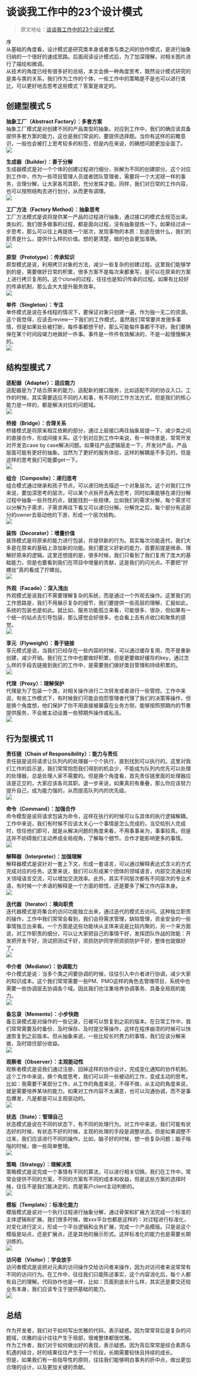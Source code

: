 # 谈谈我工作中的23个设计模式

> 原文地址：[谈谈我工作中的23个设计模式](https://mp.weixin.qq.com/s/kc7tgGLiPUrmq67da9Uhow)

序<br />从基础的角度看，设计模式是研究类本身或者类与类之间的协作模式，是进行抽象归纳的一个很好的速成思路。后面阅读设计模式后，为了加深理解，对相关图片进行了描绘和微调。<br />从技术的角度已经有很多好的总结，本文会换一种角度思考，既然设计模式研究的是类与类的关系，我们作为工作的个体，一些工作中的策略是不是也可以进行类比，可以更好地去思考这些模式？答案是肯定的。

## 创建型模式 5


**抽象工厂（Abstract Factory）：多套方案**<br />抽象工厂模式是对创建不同的产品类型的抽象。对应到工作中，我们的确应该具备提供多套方案的能力，这也是我们常说的，要提供选择题。当你有这样的前瞻意识，一般也会被打上思考较多的标签，但是内在来说，的确想问题更加全面了。<br />![](https://cdn.nlark.com/yuque/0/2022/png/763022/1668615041657-bec6f781-0f67-41af-b9a5-326f0febdb2c.png#averageHue=%23f9f6ec&clientId=u22549af8-94f1-4&from=paste&id=u37c77714&originHeight=487&originWidth=1080&originalType=url&ratio=1&rotation=0&showTitle=false&status=done&style=none&taskId=uba4636a7-5b59-4dd7-a5e0-0a611b332a2&title=)

**生成器（Builder）：善于分解**<br />生成器模式是对一个个体的创建过程进行细分，拆解为不同的创建部分。这个对应到工作中，作为一些项目管理人员或者团队管理者，需要将一个大泥球一样的事务，合理分解，让大家各司其职，充分发挥才能。同样，我们对日常的工作内容，也可以按照结构去进行划分，从而更有调理。<br />![](https://cdn.nlark.com/yuque/0/2022/png/763022/1668615041736-aae92988-9479-4fc8-a771-be8ae3f19873.png#averageHue=%23f4efe1&clientId=u22549af8-94f1-4&from=paste&id=u61c772bc&originHeight=523&originWidth=1080&originalType=url&ratio=1&rotation=0&showTitle=false&status=done&style=none&taskId=u796fa898-7e60-4f95-92a7-b3f4e0c907e&title=)

**工厂方法（Factory Method）：抽象思考**<br />工厂方法模式是说将提供某一产品的过程进行抽象，通过接口的模式去规范出来。类似的，我们很多做事的过程，都是面向过程，没有抽象提炼一下。如果经过进一步思考，那么可以往上再提炼一个层次，发现事物的本质：到底在做什么，我们的职责是什么，提供什么样的价值。想的更清楚，做的也会更加准确。<br />![](https://cdn.nlark.com/yuque/0/2022/png/763022/1668615041662-1c1f7b3c-b64c-45da-9fbb-1975f2e1eb20.png#averageHue=%23f3f0e8&clientId=u22549af8-94f1-4&from=paste&id=uea2a7ae1&originHeight=376&originWidth=1080&originalType=url&ratio=1&rotation=0&showTitle=false&status=done&style=none&taskId=ufc28b4dc-69c9-4aab-86bd-c35d07394f6&title=)

**原型（Prototype）：传承知识**<br />原型模式是说，利用拷贝对象的方法，减少一些复杂的创建过程。这里我们能够学到的是，需要做好日常的积累，很多方案不是每次来都重写，是可以在原来的方案上进行拷贝复用的。这个clone的过程，往往也是知识传承的过程。如果有比较好的传承机制，那么会大大提升服务效率。<br />![](https://cdn.nlark.com/yuque/0/2022/png/763022/1668615041664-2a20ce3b-7c6d-4a68-9662-9342c4081c38.png#averageHue=%23f1efeb&clientId=u22549af8-94f1-4&from=paste&id=ubaeaaa83&originHeight=462&originWidth=1056&originalType=url&ratio=1&rotation=0&showTitle=false&status=done&style=none&taskId=ue1bf61e6-8f3b-4029-8dd4-a0acdc0eb91&title=)

**单件（Singleton）：专注**<br />单件模式是说在多线程的情况下，要保证对象只创建一遍，作为独一无二的资源。这个我觉得，应该去review一下我们的工作模式，虽然我们常常要并发很多事情，但是如果处处被打断，每件事都想干好，那么可能每件事都干不好。我们要确保在某个时间段竭力地做好一件事。事件是一件件有效解决的，不是一起慢慢解决的。<br />![](https://cdn.nlark.com/yuque/0/2022/png/763022/1668615041752-762aad3a-aea9-460e-82c7-56d166dff786.png#averageHue=%23dcdcdc&clientId=u22549af8-94f1-4&from=paste&id=ua83d45ba&originHeight=172&originWidth=652&originalType=url&ratio=1&rotation=0&showTitle=false&status=done&style=none&taskId=ub7fc217e-882a-42f7-b101-c54e9dfa2ba&title=)
## 结构型模式 7

**适配器（Adapter）：适应能力**<br />适配器是为了结合原来的能力，适配新的接口服务，比如适配不同的协议入口。工作的时候，其实需要适应不同的人和事，有不同的工作方法方式，但是我们的核心能力是一样的，都是解决对应的问题域。<br />![](https://cdn.nlark.com/yuque/0/2022/png/763022/1668615042511-e1db80f4-8ea0-4d4a-9185-0ed4403d2b57.png#averageHue=%23f4f1e8&clientId=u22549af8-94f1-4&from=paste&id=u8ba0d3e4&originHeight=391&originWidth=1080&originalType=url&ratio=1&rotation=0&showTitle=false&status=done&style=none&taskId=u7416bcc6-b8f8-46b4-a02f-605bc246cf1&title=)

**桥接（Bridge）：合理关系**<br />桥接模式是将原来相互依赖的部分，通过上层接口再往抽象层提一下，减少类之间的直接合作，形成间接关系。这个到对应到工作中来说，有一种场景是，常常开发对开发去case by case解决问题。如果往产品逻辑层走一下，开发对产品，产品层面可能有更好的抽象。当然为了更好的服务体验，这样的解耦是不多见的，但是这样的思考我们可能要get一下。<br />![](https://cdn.nlark.com/yuque/0/2022/png/763022/1668615042661-914a090a-01b6-40c5-a580-cae307ef30cf.png#averageHue=%23f4f0e5&clientId=u22549af8-94f1-4&from=paste&id=u29e6a00a&originHeight=364&originWidth=1080&originalType=url&ratio=1&rotation=0&showTitle=false&status=done&style=none&taskId=ue5221a68-cc41-46a5-a3e4-b40cf2bb774&title=)

**组合（Composite）：递归思考**<br />组合模式通过继承和孩子节点，可以递归地去描述一个对象层次。这个对我们工作来说，要加深思考的层次，可以某个点拆开去再去思考，同时如果能够在递归分解过程中抽象一些共性的点，就能找到一些规律。比如我们的需求分解，每个需求可以分解为子需求，子需求再往下看又可以递归分解。分解完之后，每个部分有这部分的owner去驱动他的下游，形成一个层次结构。<br />![](https://cdn.nlark.com/yuque/0/2022/png/763022/1668615042695-e55453bc-7e67-4c2f-99ba-3c3d7cefef70.png#averageHue=%23f7f7f6&clientId=u22549af8-94f1-4&from=paste&id=u244fa5fe&originHeight=624&originWidth=1080&originalType=url&ratio=1&rotation=0&showTitle=false&status=done&style=none&taskId=u1c4a785b-ba82-4d39-b4a1-49c535c2a96&title=)

**装饰（Decorator）：增量价值**<br />装饰模式是将原来的能力进行包装，并提供新的行为。其实每次功能迭代，我们大多是在原来的基础上添加新的功能。我们要定义好新的能力，首要前提是继承、理解好原来的逻辑。这里还想提的是，很多时候，我们只看到了我们复用了庞大的基础能力，但是也要看到我们在项目中增量的贡献，这是我们的闪光点。不要把“拧螺丝”真的看成了拧螺丝。<br />![](https://cdn.nlark.com/yuque/0/2022/png/763022/1668615042774-4760fed4-c2f3-4977-b07f-0bf0d14ca56c.png#averageHue=%23f5f3ec&clientId=u22549af8-94f1-4&from=paste&id=uaf46771c&originHeight=565&originWidth=1080&originalType=url&ratio=1&rotation=0&showTitle=false&status=done&style=none&taskId=ucdf40d01-19c6-41a6-8d64-971857e12fc&title=)

**外观（Facade）：深入浅出**<br />外观模式是说我们不需要理解复杂的系统，而是通过一个外观去操作。这里我们的工作思路是，我们不用展示复杂的细节，我们要提供一些高层的理解，汇报如此，系统的包装也是如此。就比如，服务功能孤立来看，可能很多、很杂，但如果有一个统一的站点去引导包装，那么感觉会好很多，也会看上去有点收口和聚焦的感觉。<br />![](https://cdn.nlark.com/yuque/0/2022/png/763022/1668615043047-fe4da4b6-9792-4d68-863a-44b38a7b5d93.png#averageHue=%23f4f0e4&clientId=u22549af8-94f1-4&from=paste&id=u83752392&originHeight=522&originWidth=922&originalType=url&ratio=1&rotation=0&showTitle=false&status=done&style=none&taskId=u830d1470-fc54-438d-9e93-6bd57cb6a38&title=)

**享元（Flyweight）：善于链接**<br />享元模式是说，当我们已经存在一些内容的时候，可以通过缓存复用，而不是重新创建，减少开销。我们在工作中也要做好积累，但是更要做好缓存的key，通过怎么样的手段去链接到我们的工作中，是需要我们做好类目管理和持续积累的。<br />![](https://cdn.nlark.com/yuque/0/2022/png/763022/1668615043863-e7a59c74-88e5-4305-adb3-4903bb2e975f.png#averageHue=%23f3eede&clientId=u22549af8-94f1-4&from=paste&id=ud575b007&originHeight=554&originWidth=1080&originalType=url&ratio=1&rotation=0&showTitle=false&status=done&style=none&taskId=udb25631d-f909-4fad-ad4e-db1a599623f&title=)

**代理（Proxy）：理解保护**<br />代理是为了包装一个类，对相关操作进行二次转发或者进行一些管控。工作中来说，有些工作模式下，有时候我们可能会抱怨管理者代理了我们的决策等操作，但是换个角度想，他们保护了你不用直接被暴露在业务方侧，能够按照预期内的节奏提供服务，不会被主动设置一些预期外操作或私活。<br />![](https://cdn.nlark.com/yuque/0/2022/png/763022/1668615044260-a4f897b5-1c6a-4b52-8354-2eac786344a7.png#averageHue=%23f5f3ec&clientId=u22549af8-94f1-4&from=paste&id=u33f0aab0&originHeight=518&originWidth=1062&originalType=url&ratio=1&rotation=0&showTitle=false&status=done&style=none&taskId=u3812753a-a170-47ce-8222-b8f8e4c6764&title=)
## 行为型模式 11


**责任链（Chain of Responsibility）：能力与责任**<br />责任链是说将请求让队列内的处理器一个个执行，直到找到可以执行的。这里对我们工作的启示是，我们常常抱怨我们得到的机会少，不能成为队列内优先可以处理的处理器，总是处理人家不需要的。但是换个角度看，首先责任链里面的处理器应该是正交的，大家应该各司其职。退一步来说，如果真的有重叠，那么你应该努力提升自己，成为能力强的，从而提高队列内的优先级。<br />![](https://cdn.nlark.com/yuque/0/2022/png/763022/1668615044645-8b5bca98-0122-423f-a294-5d462220278f.png#averageHue=%23f2eee2&clientId=u22549af8-94f1-4&from=paste&id=u3683d778&originHeight=478&originWidth=956&originalType=url&ratio=1&rotation=0&showTitle=false&status=done&style=none&taskId=uf92c3a8b-35c7-49af-9277-0ca930ada54&title=)

**命令（Command）：加强合作**<br />命令模型是说将请求包装为命令，这样在执行的时候可以与具体的执行逻辑解耦。工作中来说，我们有时候不应该太关心一个事情是怎么完成的，当交给别人完成时，信任他们即可，就是从解决问题的角度来看，不用事事亲为，事事较真。但是这并不妨碍我们主动养成全局视角，了解每个细节。合作才能影响更多的事情。<br />![](https://cdn.nlark.com/yuque/0/2022/png/763022/1668615044693-e45b55e7-d531-406a-a2f2-7d71459d8618.png#averageHue=%23f4f1ea&clientId=u22549af8-94f1-4&from=paste&id=ud9f44155&originHeight=616&originWidth=1080&originalType=url&ratio=1&rotation=0&showTitle=false&status=done&style=none&taskId=u3b109687-3019-4e9c-9370-ec20dbfb312&title=)

**解释器（Interpreter）：加强理解**<br />解释器模式是说针对一套上下文，形成一套语言，可以通过解释表达式含义的方式完成对应的任务。这里来说，我们可以形成某个团体的领域语言，内部交流通过相关领域语言交流，可以增加交流效率。此外，其实不同层次都有不同层次的专业术语，有时候一个术语的解释是一个方面的顿悟，还是要多了解工作内容本身。<br />![](https://cdn.nlark.com/yuque/0/2022/png/763022/1668615044707-c31d2498-1ee1-4030-91cd-2116ec7514c3.png#averageHue=%23f6f5f2&clientId=u22549af8-94f1-4&from=paste&id=u25dfc916&originHeight=498&originWidth=1076&originalType=url&ratio=1&rotation=0&showTitle=false&status=done&style=none&taskId=u3eae1490-cb8a-46a8-9d6e-ba9be06c4e4&title=)

**迭代器（Iterator）：横向职责**<br />迭代器模式是将集合的访问功能独立出来，通过迭代的模式去访问。这种独立职责的操作，工作中我们常常会看到，我们会将需求管理，缺陷管理，资金安全的一些事情独立出来看。一个方面是这些功能块从主体来说是比较内聚的，另一个来方面说，对工作职责的细分，可以让大家把自己的事情干好，发挥团队作战的效能：开发把开发干好，测试把测试干好，资损防护同学把资损防护干好，整体也就做好了。<br />![](https://cdn.nlark.com/yuque/0/2022/png/763022/1668615045360-724a463f-5114-4614-ac39-42421d3b73be.png#averageHue=%23eeebe1&clientId=u22549af8-94f1-4&from=paste&id=ue96f004a&originHeight=614&originWidth=1080&originalType=url&ratio=1&rotation=0&showTitle=false&status=done&style=none&taskId=ucd426e9e-652e-4638-860f-b0f261bbb02&title=)

**中介者（Mediator）：协调能力**<br />中介模式是说：当多个类之间要协调的时候，往往引入中介者进行协调，减少大家的知识成本。这个我们常常需要一些PM、PMO这样的角色去管理项目，系统中也需要一些协调层去协调各个域。因此我们也注重培养协调事务、具备全局观的能力。<br />![](https://cdn.nlark.com/yuque/0/2022/png/763022/1668615045743-6a69a545-967d-43cb-9cf5-45b660042207.png#averageHue=%23f5f2ea&clientId=u22549af8-94f1-4&from=paste&id=ub68f3458&originHeight=386&originWidth=982&originalType=url&ratio=1&rotation=0&showTitle=false&status=done&style=none&taskId=u8df4304f-8e22-4105-9c94-d62b79950fc&title=)

**备忘录（Memento）：小步快跑**<br />备忘录模式是对操作的一些记录，已被可以恢复到之前的版本。在日常工作中，我们常常需要及时备份、及时保存、及时提交等操作，这样在程序崩溃的时候可以快速恢复到之前版本。但从抽象来说，一些比较长时费力的事情，我们应该分解来做，及时锁住部分收益。<br />![](https://cdn.nlark.com/yuque/0/2022/png/763022/1668615046340-66b51ca4-d233-45bd-940a-7a31ec2b6331.png#averageHue=%23f1ede0&clientId=u22549af8-94f1-4&from=paste&id=u28f0bd3d&originHeight=542&originWidth=892&originalType=url&ratio=1&rotation=0&showTitle=false&status=done&style=none&taskId=u126e95e4-9914-4236-ac18-55c930a17dd&title=)

**观察者（Observer）：主观能动性**<br />观察者模式是说我们通过注册、回掉这样的协作设计，完成变化通知的协作机制。这个工作中来说，换个角度思考，我们可以将一些被动的工作，变成主动的思考。比如：我需要干某部分工作，从工作的角度来说，不得不做，从主动的角度来说，就是需要培养某块的能力。如果对工作内容不太满意，也可以沟通协调，而不是事后爆发，凡是都是可以主观驱动的。<br />![](https://cdn.nlark.com/yuque/0/2022/png/763022/1668615046822-8da2adf6-fcef-47b5-a7c7-002e0f901dc8.png#averageHue=%23f3efe1&clientId=u22549af8-94f1-4&from=paste&id=u76fb6cf1&originHeight=670&originWidth=1080&originalType=url&ratio=1&rotation=0&showTitle=false&status=done&style=none&taskId=ufeae793c-a5fe-42cf-9b57-52423206dae&title=)

**状态（State）：管理自己**<br />状态模式是说在不同的状态下，有不同的处理行为。对工作中来说，我们可能有状态好的时候，有状态不好的时候，主观的处理的手段是调整状态。但是如果调整不过来，我们应该进行不同的操作。比如，脑子好的时候，想一些复杂问题；脑子嗡嗡的时候，做一些简单整理。<br />![](https://cdn.nlark.com/yuque/0/2022/png/763022/1668615047410-fc4ac0ad-fe7b-4bc2-9c1c-ff0489be8a3c.png#averageHue=%23f6f0e0&clientId=u22549af8-94f1-4&from=paste&id=u07e3da1c&originHeight=384&originWidth=1080&originalType=url&ratio=1&rotation=0&showTitle=false&status=done&style=none&taskId=u3bc8a82a-1d6a-49c9-871f-d2259d58a4f&title=)

**策略（Strategy）：理解决策**<br />策略模式是说完成一个事情有不同的算法，可以进行相关切换。我们在工作中，常常会提供不同的方案，不同的方案有不同的成本和收益，但是这些方案的选择时候，往往不是我们能决定的，而是客户client主动判断的。<br />![](https://cdn.nlark.com/yuque/0/2022/png/763022/1668615047396-72cb4138-7a6c-415e-a70c-892aa4da2186.png#averageHue=%23f6f1e1&clientId=u22549af8-94f1-4&from=paste&id=u22cc4743&originHeight=384&originWidth=1080&originalType=url&ratio=1&rotation=0&showTitle=false&status=done&style=none&taskId=u944bed86-4ffc-49fc-a700-3fe0717d8d9&title=)

**模板（Template）：标准化能力**<br />模版模式是说对一个执行过程进行抽象分解，通过骨架和扩展方法完成一个标准的主体逻辑和扩展。我们很多时候，做xxx平台也都是这样的：对过程进行标准化，对变化进行定义，形成一个平台逻辑和业务扩展，完成一个产品模版。只是说这个模版是站点，还是扩展点，还是其他的展示形式。这样标准化的能力也是需要长期训练的。<br />![](https://cdn.nlark.com/yuque/0/2022/png/763022/1668615047539-0e9eda2b-9421-46f4-81d6-4f1bf5168622.png#averageHue=%23ede9dc&clientId=u22549af8-94f1-4&from=paste&id=ub452c1cd&originHeight=500&originWidth=722&originalType=url&ratio=1&rotation=0&showTitle=false&status=done&style=none&taskId=u9485ac7c-21e9-4cae-b5b6-4138edcba38&title=)

**访问者（Visitor）：学会放手**<br />访问者模式是说把对元素的访问操作交给访问者来操作，因为对访问者来说常常有不同的访问行为。在工作中，往往我们只能陈述事实，这个内容消化后，每个人都有自己的理解。代码协作也是一样，比如：页面到底长什么样，其实还是要交还给业务本身，我们应该专注于提供基础的能力。<br />![](https://cdn.nlark.com/yuque/0/2022/png/763022/1668615047531-b3ca836d-e0b4-465d-af37-2c40102b93b0.png#averageHue=%23f1ecde&clientId=u22549af8-94f1-4&from=paste&id=u800fef22&originHeight=502&originWidth=1038&originalType=url&ratio=1&rotation=0&showTitle=false&status=done&style=none&taskId=uee674631-447a-4e1c-936c-78ae17fcf8c&title=)

## 总结
作为开发者，我们对于如何写出优雅的代码，表示疑惑。因为常常背后是复杂的问题域，优雅的设计往往产生于局部，很难整体都很优雅。<br />作为工作者，我们对于如何做出好的表现，表示疑惑。因为背后常常是综合素质与机遇的结合，好的结果往往产生于一个阶段，长期需要较快且持续的成长。<br />但是，如果我们有一些指导性的原则，往往我们能够明白事务的折中点，做出更加合理的设计，以及更加关键的贡献。
